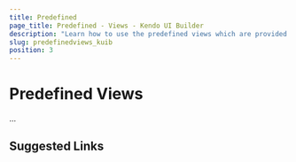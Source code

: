 ```yaml
---
title: Predefined
page_title: Predefined - Views - Kendo UI Builder
description: "Learn how to use the predefined views which are provided by the Kendo UI Builder tool for creating and managing Angular and AngularJS-based web applications."
slug: predefinedviews_kuib
position: 3
---
```


# Predefined Views

...

## Suggested Links
